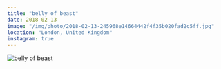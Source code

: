 ```yaml
---
title: "belly of beast"
date: 2018-02-13
image: "/img/photo/2018-02-13-245968e14664442f4f35b020fad2c5ff.jpg"
location: "London, United Kingdom"
instagram: true
---
```


![belly of beast](/img/photo/2018-02-13-245968e14664442f4f35b020fad2c5ff.jpg)
